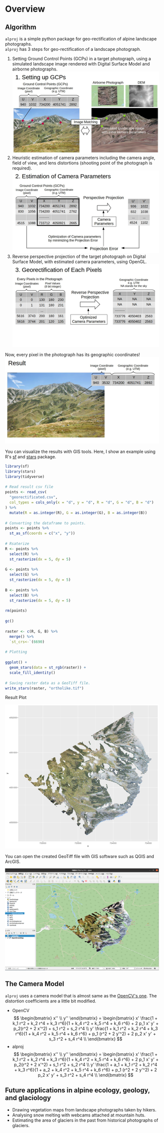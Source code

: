 <script type="text/javascript" async src="https://cdnjs.cloudflare.com/ajax/libs/mathjax/2.7.7/MathJax.js?config=TeX-MML-AM_CHTML">
</script>
<script type="text/x-mathjax-config">
 MathJax.Hub.Config({
 tex2jax: {
 inlineMath: [['$', '$'] ],
 displayMath: [ ['$$','$$'], ["\\[","\\]"] ]
 }
 });
</script>

# Overview
## Algorithm
`alproj` is a simple python package for geo-rectification of alpine landscape photographs.   
`alproj` has 3 steps for geo-rectification of a landscape photograph.

1. Setting Ground Control Points (GCPs) in a target photograph, using a simulated landscape image rendered with Digital Surface Model and airborne photographs.
![](_static/setting_up_gcps.jpg)
2. Heuristic estimation of camera parameters including the camera angle, field of view, and lens distortions (shooting point of the photograph is required).
![](_static/estimation_of_camera_parameters.jpg)
3. Reverse perspective projection of the target photograph on Digital Surface Model, with estimated camera parameters, using OpenGL.
![](_static/georectification.jpg)

Now, every pixel in the photograph has its geographic coordinates!
![](_static/result.jpg)

You can visualize the results with GIS tools. Here, I show an example using R's [sf](https://r-spatial.github.io/sf/) and [stars](https://r-spatial.github.io/stars/) package.
```r
library(sf)
library(stars)
library(tidyverse)

# Read result csv file
points <- read_csv(
  "georectificated.csv",
  col_types = cols_only(x = "d", y = "d", R = "d", G = "d", B = "d")
) %>%
  mutate(R = as.integer(R), G = as.integer(G), B = as.integer(B))

# Converting the dataframe to points. 
points <- points %>% 
  st_as_sf(coords = c("x", "y"))

# Rsaterize
R <- points %>%
  select(R) %>%
  st_rasterize(dx = 5, dy = 5) 

G <- points %>%
  select(G) %>%
  st_rasterize(dx = 5, dy = 5) 

B <- points %>%
  select(B) %>%
  st_rasterize(dx = 5, dy = 5) 

rm(points)

gc()

raster <- c(R, G, B) %>%
  merge() %>%
  `st_crs<-`(6690)

# Plotting

ggplot() +
  geom_stars(data = st_rgb(raster)) +
  scale_fill_identity()

# Saving raster data as a GeoTiff file.
write_stars(raster, "ortholike.tif")
```

Result Plot

![](_static/ortholike.png)

You can open the created GeoTiff file with GIS software such as QGIS and ArcGIS.

![](_static/ortholike_qgis.png)

## The Camera Model
`alproj` uses a camera model that is  almost same as the [OpenCV's one](https://docs.opencv.org/3.4/d9/d0c/group__calib3d.html). The distortion coefficients are a little bit modified.
- OpenCV
$$ \begin{bmatrix} x'' \\ y'' \end{bmatrix} = \begin{bmatrix} x' \frac{1 + k_1 r^2 + k_2 r^4 + k_3 r^6}{1 + k_4 r^2 + k_5 r^4 + k_6 r^6} + 2 p_1 x' y' + p_2(r^2 + 2 x'^2) + s_1 r^2 + s_2 r^4 \\ y' \frac{1 + k_1 r^2 + k_2 r^4 + k_3 r^6}{1 + k_4 r^2 + k_5 r^4 + k_6 r^6} + p_1 (r^2 + 2 y'^2) + 2 p_2 x' y' + s_3 r^2 + s_4 r^4 \\ \end{bmatrix} $$
- alproj
$$ \begin{bmatrix} x'' \\ y'' \end{bmatrix} = \begin{bmatrix} x' \frac{1 + k_1 r^2 + k_2 r^4 + k_3 r^6}{1 + k_4 r^2 + k_5 r^4 + k_6 r^6} + 2 p_1 x' y' + p_2(r^2 + 2 x'^2) + s_1 r^2 + s_2 r^4 \\ y' \frac{1 + a_1 + k_1 r^2 + k_2 r^4 + k_3 r^6}{1 + a_2 + k_4 r^2 + k_5 r^4 + k_6 r^6} + p_1 (r^2 + 2 y'^2) + 2 p_2 x' y' + s_3 r^2 + s_4 r^4 \\ \end{bmatrix} $$
## Future applications in alpine ecology, geology, and glaciology
- Drawing vegetation maps from landscape photographs taken by hikers.
- Analysing snow melting with webcams attached at mountain huts.
- Estimating the area of glaciers in the past from historical photographs of glaciers.